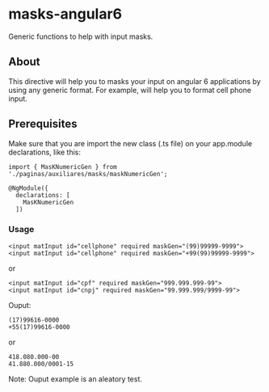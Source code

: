 # masks-angular6
Generic functions to help with input masks.

## About
This directive will help you to masks your input on angular 6 applications by using any generic format.
For example, will help you to format cell phone input.

## Prerequisites
Make sure that you are import the new class (.ts file) on your app.module declarations, like this:
````
import { MasKNumericGen } from './paginas/auxiliares/masks/maskNumericGen';

@NgModule({
  declarations: [
    MasKNumericGen
  ])
````
### Usage
````
<input matInput id="cellphone" required maskGen="(99)99999-9999">
<input matInput id="cellphone" required maskGen="+99(99)99999-9999">
````
or
````
<input matInput id="cpf" required maskGen="999.999.999-99">
<input matInput id="cnpj" required maskGen="99.999.999/9999-99">
````
Ouput:
````
(17)99616-0000
+55(17)99616-0000
````
or
````
418.080.000-00
41.880.000/0001-15
````
Note: Ouput example is an aleatory test.
